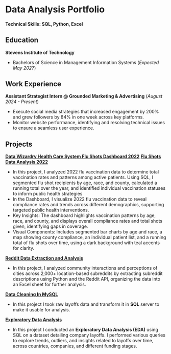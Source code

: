 # Data Analysis Portfolio

#### **Technical Skills: SQL, Python, Excel**

## Education
**Stevens Institute of Technology**
- Bachelors of Science in Management Information Systems (_Expected May 2027_)

## Work Experience
**Assistant Strategist Intern @ Grounded Marketing & Advertising** (_August 2024 - Present_)
- Execute social media strategies that increased engagement by 200% and grew followers by 84% in one week across key platforms.
- Monitor website performance, identifying and resolving technical issues to ensure a seamless user experience.

## Projects
[**Data Wizardry Health Care System Flu Shots Dashboard 2022**](https://github.com/jordanbaluyot/jordanbaluyot.github.io/blob/main/Data%20Wizardry%20Health%20Care%20System%20Flu%20Shots%202022%20Dashboard.twbx)
[**Flu Shots Data Analysis 2022**](https://github.com/jordanbaluyot/jordanbaluyot.github.io/blob/main/SQL%20Flu%20Shots%20Data%20Organization.sql)
- In this project, I analyzed 2022 flu vaccination data to determine total vaccination rates and patterns among active patients. Using SQL, I segmented flu shot recipients by age, race, and county, calculated a running total over the year, and identified individual vaccination statuses to inform public health strategies
- In the Dashboard, I visualize 2022 flu vaccination data to reveal compliance rates and trends across different demographics, supporting targeted public health interventions.
- Key Insights: The dashboard highlights vaccination patterns by age, race, and county, and displays overall compliance rates and total shots given, identifying gaps in coverage.
- Visual Components: Includes segmented bar charts by age and race, a map showing county compliance, an individual patient list, and a running total of flu shots over time, using a dark background with teal accents for clarity.

[**Reddit Data Extraction and Analysis**](https://github.com/jordanbaluyot/portfolio/blob/main/PRAW%20Integration%20Task.py)
- In this project, I analyzed community interactions and perceptions of cities across 2,000+ location-based subreddits by extracting subreddit descriptions using Python and the Reddit API, organizing the data into an Excel sheet for further analysis.

[**Data Cleaning In MySQL**](https://github.com/jordanbaluyot/jordanbaluyot.github.io/blob/main/Data%20Cleaning%20in%20MySQL.sql)
- In this project I took raw layoffs data and transform it in **SQL** server to make it usable for analysis.

[**Exploratory Data Analysis**](https://github.com/jordanbaluyot/jordanbaluyot.github.io/blob/main/Exploratory%20Data%20Analysis.sql)
- In this project I conducted an **Exploratory Data Analysis (EDA)** using SQL on a dataset detailing company layoffs. I performed various queries to explore trends, outliers, and insights related to layoffs over time, across countries, companies, and different funding stages.
